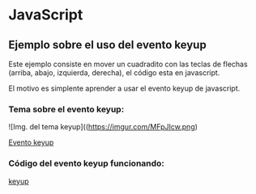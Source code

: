 # JavaScript

## Ejemplo sobre el uso del evento keyup

Este ejemplo consiste en mover un cuadradito con las teclas de flechas (arriba, abajo, izquierda, derecha), el código esta en javascript.

El motivo es simplente aprender a usar el evento keyup de javascript.

### Tema sobre el evento keyup:

![Img. del tema keyup]((https://imgur.com/MFpJIcw.png)

[Evento keyup](https://ney.one/javascript-keyup-evento-onkeyup/)

### Código del evento keyup funcionando:

[keyup](https://code.ney.one/cuadrado_keyup/)

